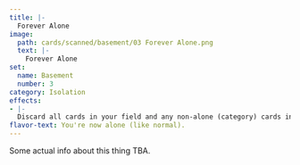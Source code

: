 ```yaml
---
title: |-
  Forever Alone
image: 
  path: cards/scanned/basement/03 Forever Alone.png
  text: |-
    Forever Alone
set:
  name: Basement
  number: 3
category: Isolation
effects: 
- |-
  Discard all cards in your field and any non-alone (category) cards in play.
flavor-text: You're now alone (like normal).
---
```

Some actual info about this thing TBA.
